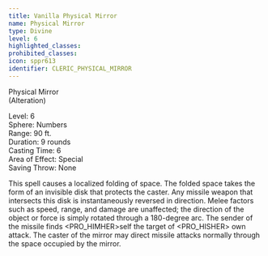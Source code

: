 ```yaml
---
title: Vanilla Physical Mirror
name: Physical Mirror
type: Divine
level: 6
highlighted_classes: 
prohibited_classes: 
icon: sppr613
identifier: CLERIC_PHYSICAL_MIRROR
---
```

Physical Mirror  
(Alteration)  
  
Level: 6  
Sphere: Numbers  
Range: 90 ft.  
Duration: 9 rounds  
Casting Time: 6  
Area of Effect: Special  
Saving Throw: None  
  
This spell causes a localized folding of space. The folded space takes the form of an invisible disk that protects the caster. Any missile weapon that intersects this disk is instantaneously reversed in direction. Melee factors such as speed, range, and damage are unaffected; the direction of the object or force is simply rotated through a 180-degree arc. The sender of the missile finds &lt;PRO_HIMHER&gt;self the target of &lt;PRO_HISHER&gt; own attack. The caster of the mirror may direct missile attacks normally through the space occupied by the mirror.  
